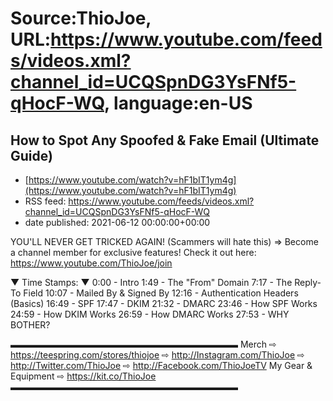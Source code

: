 # Source:ThioJoe, URL:https://www.youtube.com/feeds/videos.xml?channel_id=UCQSpnDG3YsFNf5-qHocF-WQ, language:en-US

## How to Spot Any Spoofed & Fake Email (Ultimate Guide)
 - [https://www.youtube.com/watch?v=hF1bIT1ym4g](https://www.youtube.com/watch?v=hF1bIT1ym4g)
 - RSS feed: https://www.youtube.com/feeds/videos.xml?channel_id=UCQSpnDG3YsFNf5-qHocF-WQ
 - date published: 2021-06-12 00:00:00+00:00

YOU'LL NEVER GET TRICKED AGAIN! (Scammers will hate this)
⇒ Become a channel member for exclusive features! Check it out here: https://www.youtube.com/ThioJoe/join

▼ Time Stamps: ▼
0:00 - Intro
1:49 - The "From" Domain
7:17 - The Reply-To Field
10:07 - Mailed By & Signed By
12:16 - Authentication Headers (Basics)
16:49 - SPF
17:47 - DKIM
21:32 - DMARC
23:46 - How SPF Works
24:59 - How DKIM Works
26:59 - How DMARC Works
27:53 - WHY BOTHER?

▬▬▬▬▬▬▬▬▬▬▬▬▬▬▬▬▬▬▬▬▬▬▬▬▬▬
Merch ⇨ https://teespring.com/stores/thiojoe
⇨ http://Instagram.com/ThioJoe
⇨ http://Twitter.com/ThioJoe
⇨ http://Facebook.com/ThioJoeTV
My Gear & Equipment ⇨ https://kit.co/ThioJoe
▬▬▬▬▬▬▬▬▬▬▬▬▬▬▬▬▬▬▬▬▬▬▬▬▬▬

